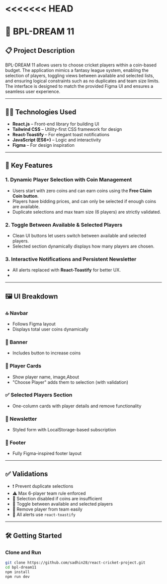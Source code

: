 <<<<<<< HEAD
=======
# 🏏 BPL-DREAM 11

## 📋 Project Description

BPL-DREAM 11 allows users to choose cricket players within a coin-based budget. The application mimics a fantasy league system, enabling the selection of players, toggling views between available and selected lists, and ensuring logical constraints such as no duplicates and team size limits. The interface is designed to match the provided Figma UI and ensures a seamless user experience.

---

## 🧑‍💻 Technologies Used

- **React.js** – Front-end library for building UI
- **Tailwind CSS** – Utility-first CSS framework for design
- **React-Toastify** – For elegant toast notifications
- **JavaScript (ES6+)** – Logic and interactivity
- **Figma** – For design inspiration

---

## 🌟 Key Features

### 1. **Dynamic Player Selection with Coin Management**
- Users start with zero coins and can earn coins using the **Free Claim Coin button**.
- Players have bidding prices, and can only be selected if enough coins are available.
- Duplicate selections and max team size (6 players) are strictly validated.

### 2. **Toggle Between Available & Selected Players**
- Clean UI buttons let users switch between available and selected players.
- Selected section dynamically displays how many players are chosen.

### 3. **Interactive Notifications and Persistent Newsletter**
- All alerts replaced with **React-Toastify** for better UX.
- 
---

## 🖼️ UI Breakdown

### 🔝 Navbar
- Follows Figma layout
- Displays total user coins dynamically

### 🎯 Banner
- Includes button to increase coins

### 📌 Player Cards
- Show player name, image,About
- "Choose Player" adds them to selection (with validation)

### ✅ Selected Players Section
- One-column cards with player details and remove functionality

### 💌 Newsletter
- Styled form with LocalStorage-based subscription

### 🦶 Footer
- Fully Figma-inspired footer layout

---

## ✅ Validations

- ❗ Prevent duplicate selections
- ⚠️ Max 6-player team rule enforced
- 🚫 Selection disabled if coins are insufficient
- 🔁 Toggle between available and selected players
- 🧹 Remove player from team easily
- 🔔 All alerts use `react-toastify`

---

## 🛠 Getting Started

### Clone and Run

```bash
git clone https://github.com/sadhin28/react-cricket-project.git
cd bpl-dream11
npm install
npm run dev
